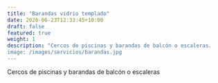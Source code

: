 ```yaml
---
title: "Barandas vidrio templado"
date: 2020-06-23T12:33:45+10:00
draft: false
featured: true
weight: 1
description: "Cercos de piscinas y barandas de balcón o escaleras.
image: /images/servicios/barandas.jpg
---
```


Cercos de piscinas y barandas de balcón o escaleras